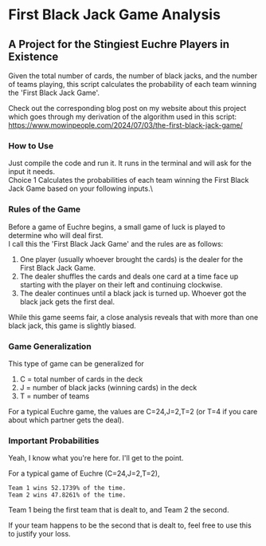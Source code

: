 # First Black Jack Game Analysis
## A Project for the Stingiest Euchre Players in Existence
Given the total number of cards, the number of black jacks, and the number of teams playing, 
this script calculates the probability of each team winning the 'First Black Jack Game'.

Check out the corresponding blog post on my website about this project which goes through my derivation of the algorithm used in this script: https://www.mowinpeople.com/2024/07/03/the-first-black-jack-game/

### How to Use 
Just compile the code and run it. It runs in the terminal and will ask for the input it needs.\
Choice 1 Calculates the probabilities of each team winning the First Black Jack Game based on your following inputs.\

### Rules of the Game
Before a game of Euchre begins, a small game of luck is played to determine who will deal first.\
I call this the 'First Black Jack Game' and the rules are as follows:

1. One player (usually whoever brought the cards) is the dealer for the First Black Jack Game.
2. The dealer shuffles the cards and deals one card at a time face up starting with the player on their left and continuing clockwise.
3. The dealer continues until a black jack is turned up. Whoever got the black jack gets the first deal.

While this game seems fair, a close analysis reveals that with more than one black jack, this game is slightly biased.

### Game Generalization
This type of game can be generalized for
1. C = total number of cards in the deck
2. J = number of black jacks (winning cards) in the deck
3. T = number of teams

For a typical Euchre game, the values are C=24,J=2,T=2 (or T=4 if you care about which partner gets the deal).

### Important Probabilities
Yeah, I know what you're here for. I'll get to the point.

For a typical game of Euchre (C=24,J=2,T=2),
```
Team 1 wins 52.1739% of the time.
Team 2 wins 47.8261% of the time.
```
Team 1 being the first team that is dealt to, and Team 2 the second.

If your team happens to be the second that is dealt to, feel free to use this to justify your loss.
